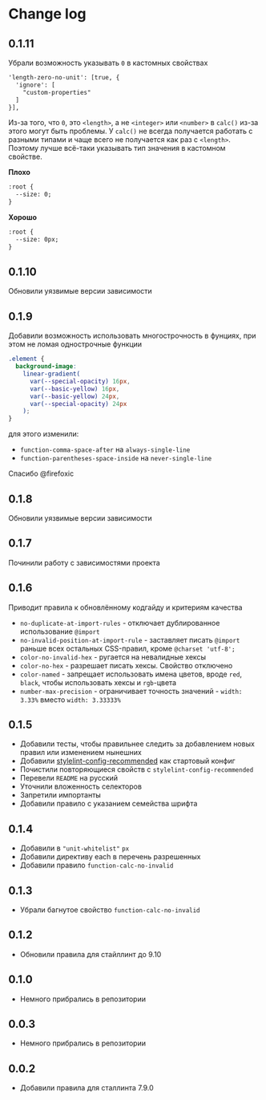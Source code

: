 # Change log

## 0.1.11
Убрали возможность указывать `0` в кастомных свойствах

```html
'length-zero-no-unit': [true, {
  'ignore': [
    "custom-properties"
  ]
}],
```

Из-за того, что `0`, это `<length>`, а не `<integer>` или `<number>` в `calc()` из-за этого могут быть проблемы. У `calc()` не всегда получается работать с разными типами и чаще всего не получается как раз с `<length>`. Поэтому лучше всё-таки указывать тип значения в кастомном свойстве.

**Плохо**
```html
:root {
  --size: 0;
}
```

**Хорошо**
```html
:root {
  --size: 0px;
}
```

## 0.1.10
Обновили уязвимые версии зависимости

## 0.1.9
Добавили возможность использовать многострочность в фунциях, при этом не ломая однострочные функции

```css
.element {
  background-image:
    linear-gradient(
      var(--special-opacity) 16px,
      var(--basic-yellow) 16px,
      var(--basic-yellow) 24px,
      var(--special-opacity) 24px
    );
}
```

для этого изменили:
- `function-comma-space-after` на `always-single-line`
- `function-parentheses-space-inside` на `never-single-line`

Спасибо @firefoxic

## 0.1.8
Обновили уязвимые версии зависимости

## 0.1.7
Починили работу с зависимостями проекта

## 0.1.6
Приводит правила к обновлённому кодгайду и критериям качества

- `no-duplicate-at-import-rules` - отключает дублированное использование `@import`
- `no-invalid-position-at-import-rule` - заставляет писать `@import` раньше всех остальных CSS-правил, кроме `@charset 'utf-8';`
- `color-no-invalid-hex` - ругается на невалидные хексы
- `color-no-hex` - разрешает писать хексы. Свойство отключено
- `color-named` - запрещает использовать имена цветов, вроде `red`, `black`, чтобы использовать хексы и `rgb`-цвета
- `number-max-precision` - ограничивает точность значений - `width: 3.33%` вместо `width: 3.33333%`

## 0.1.5
- Добавили тесты, чтобы правильнее следить за добавлением новых правил или изменением нынешних
- Добавили [stylelint-config-recommended](https://github.com/stylelint/stylelint-config-recommended#readme) как стартовый конфиг
- Почистили повторяющиеся свойств с `stylelint-config-recommended`
- Перевели `README` на русский
- Уточнили вложенность селекторов
- Запретили импортанты
- Добавили правило с указанием семейства шрифта

## 0.1.4
- Добавили в `"unit-whitelist"` `px`
- Добавили директиву each в перечень разрешенных 
- Добавили правило `function-calc-no-invalid`

## 0.1.3
- Убрали багнутое свойство `function-calc-no-invalid`

## 0.1.2
- Обновили правила для стайллинт до 9.10

## 0.1.0
- Немного прибрались в репозитории

## 0.0.3
- Немного прибрались в репозитории

## 0.0.2
- Добавили правила для сталлинта 7.9.0
